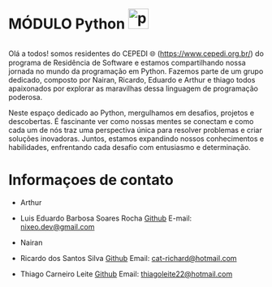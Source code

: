 # MÓDULO Python <img src="https://cdn.jsdelivr.net/gh/devicons/devicon/icons/python/python-original.svg" height="40" alt="python logo"  />
  <img width="12" />

Olá a todos! somos residentes do CEPEDI 🌐 (https://www.cepedi.org.br/) do programa de Residência de Software e estamos compartilhando nossa jornada no mundo da programação em Python. Fazemos parte de um grupo dedicado, composto por Nairan, Ricardo, Eduardo e Arthur e thiago todos apaixonados por explorar as maravilhas dessa linguagem de programação poderosa.<p>


Neste espaço dedicado ao Python, mergulhamos em desafios, projetos e descobertas. É fascinante ver como nossas mentes se conectam e como cada um de nós traz uma perspectiva única para resolver problemas e criar soluções inovadoras. Juntos, estamos expandindo nossos conhecimentos e habilidades, enfrentando cada desafio com entusiasmo e determinação.
<p>

# Informaçoes de contato

* Arthur

* Luis Eduardo Barbosa Soares Rocha [Github](https://github.com/eduardsroch) E-mail: nixeo.dev@gmail.com

* Nairan

* Ricardo dos Santos Silva [Github](https://github.com/RicardTIc) Email: cat-richard@hotmail.com 

* Thiago Carneiro Leite  [Github](https://github.com/Leitetc) Email: thiagoleite22@hotmail.com 
